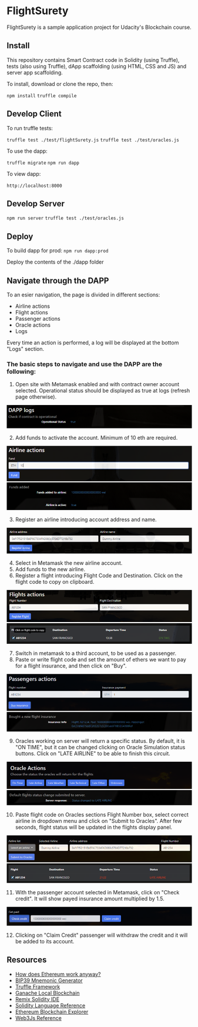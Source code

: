 # FlightSurety

FlightSurety is a sample application project for Udacity's Blockchain course.

## Install

This repository contains Smart Contract code in Solidity (using Truffle), tests (also using Truffle), dApp scaffolding (using HTML, CSS and JS) and server app scaffolding.

To install, download or clone the repo, then:

`npm install`
`truffle compile`

## Develop Client

To run truffle tests:

`truffle test ./test/flightSurety.js`
`truffle test ./test/oracles.js`

To use the dapp:

`truffle migrate`
`npm run dapp`

To view dapp:

`http://localhost:8000`

## Develop Server

`npm run server`
`truffle test ./test/oracles.js`

## Deploy

To build dapp for prod:
`npm run dapp:prod`

Deploy the contents of the ./dapp folder


## Navigate through the DAPP

To an esier navigation, the page is divided in different sections:
* Airline actions
* Flight actions
* Passenger actions
* Oracle actions
* Logs

Every time an action is performed, a log will be displayed at the bottom "Logs" section. 

### The basic steps to navigate and use the DAPP are the following:

1) Open site with Metamask enabled and with contract owner account selected. Operational status should be displayed as true at logs (refresh page otherwise).

![truffle test](images/Operational_logs.png)

2) Add funds to activate the account. Minimum of 10 eth are required.

![truffle test](images/Fund.png)
![truffle test](images/Fund_logs.png)

3) Register an airline introducing account address and name.

![truffle test](images/Register_airline.png)

4) Select in Metamask the new airline account.
5) Add funds to the new airline.
6) Register a flight introducing Flight Code and Destination. Click on the flight code to copy on clipboard.

![truffle test](images/Register_flight.png)
![truffle test](images/Flight_display.png)

7) Switch in metamask to a third account, to be used as a passenger.
8) Paste or write flight code and set the amount of ethers we want to pay for a flight insurance, and then click on "Buy".

![truffle test](images/Buy_insurance.png)
![truffle test](images/Buy_logs.png)

9) Oracles working on server will return a specific status. By default, it is "ON TIME", but it can be changed clicking on Oracle Simulation status buttons. Click on "LATE AIRLINE" to be able to finish this circuit.

![truffle test](images/Status_buttons.png)
![truffle test](images/Status_logs.png)

10) Paste flight code on Oracles sections Flight Number box, select correct airline in dropdown menu and click on "Submit to Oracles". After few seconds, flight status will be updated in the flights display panel.

![truffle test](images/Fetch_status.png)
![truffle test](images/Updated_status.png)

11) With the passenger account selected in Metamask, click on "Check credit". It will show payed insurance amount multiplied by 1.5.

![truffle test](images/Check_credit.png)

12) Clicking on "Claim Credit" passenger will withdraw the credit and it will be added to its account.

## Resources

* [How does Ethereum work anyway?](https://medium.com/@preethikasireddy/how-does-ethereum-work-anyway-22d1df506369)
* [BIP39 Mnemonic Generator](https://iancoleman.io/bip39/)
* [Truffle Framework](http://truffleframework.com/)
* [Ganache Local Blockchain](http://truffleframework.com/ganache/)
* [Remix Solidity IDE](https://remix.ethereum.org/)
* [Solidity Language Reference](http://solidity.readthedocs.io/en/v0.4.24/)
* [Ethereum Blockchain Explorer](https://etherscan.io/)
* [Web3Js Reference](https://github.com/ethereum/wiki/wiki/JavaScript-API)